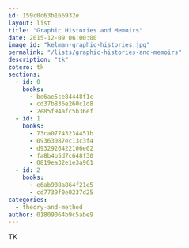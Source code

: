```yaml
---
id: 159c0c63b166932e
layout: list
title: "Graphic Histories and Memoirs"
date: 2015-12-09 06:00:00
image_id: "kelman-graphic-histories.jpg"
permalink: "/lists/graphic-histories-and-memoirs"
description: "tk"
zotero: tk
sections:
  - id: 0
    books:
      - be6ae5ce84448f1c
      - cd37b836e260c1d8
      - 2e85f94afc5b36ef
  - id: 1
    books:
      - 73ca07743234451b
      - 09363087ec13c3f4
      - d932926422106e02
      - fa8b4b5d7c648f30
      - 0819ea32e1e3a961
  - id: 2
    books:
      - e6ab908a864f21e5
      - cd7739f0e0237d25
categories:
  - theory-and-method
author: 01809064b9c5abe9
---
```

TK
